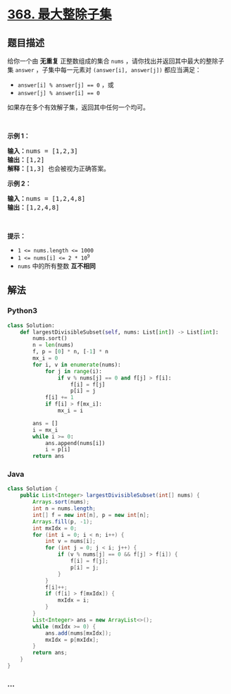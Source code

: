 # [368. 最大整除子集](https://leetcode-cn.com/problems/largest-divisible-subset)



## 题目描述

<!-- 这里写题目描述 -->

给你一个由 <strong>无重复</strong> 正整数组成的集合 <code>nums</code> ，请你找出并返回其中最大的整除子集 <code>answer</code> ，子集中每一元素对 <code>(answer[i], answer[j])</code> 都应当满足：
<ul>
	<li><code>answer[i] % answer[j] == 0</code> ，或</li>
	<li><code>answer[j] % answer[i] == 0</code></li>
</ul>

<p>如果存在多个有效解子集，返回其中任何一个均可。</p>

<p> </p>

<p><strong>示例 1：</strong></p>

<pre>
<strong>输入：</strong>nums = [1,2,3]
<strong>输出：</strong>[1,2]
<strong>解释：</strong>[1,3] 也会被视为正确答案。
</pre>

<p><strong>示例 2：</strong></p>

<pre>
<strong>输入：</strong>nums = [1,2,4,8]
<strong>输出：</strong>[1,2,4,8]
</pre>

<p> </p>

<p><strong>提示：</strong></p>

<ul>
	<li><code>1 <= nums.length <= 1000</code></li>
	<li><code>1 <= nums[i] <= 2 * 10<sup>9</sup></code></li>
	<li><code>nums</code> 中的所有整数 <strong>互不相同</strong></li>
</ul>


## 解法

<!-- 这里可写通用的实现逻辑 -->

<!-- tabs:start -->

### **Python3**

<!-- 这里可写当前语言的特殊实现逻辑 -->

```python
class Solution:
    def largestDivisibleSubset(self, nums: List[int]) -> List[int]:
        nums.sort()
        n = len(nums)
        f, p = [0] * n, [-1] * n
        mx_i = 0
        for i, v in enumerate(nums):
            for j in range(i):
                if v % nums[j] == 0 and f[j] > f[i]:
                    f[i] = f[j]
                    p[i] = j
            f[i] += 1
            if f[i] > f[mx_i]:
                mx_i = i

        ans = []
        i = mx_i
        while i >= 0:
            ans.append(nums[i])
            i = p[i]
        return ans
```

### **Java**

<!-- 这里可写当前语言的特殊实现逻辑 -->

```java
class Solution {
    public List<Integer> largestDivisibleSubset(int[] nums) {
        Arrays.sort(nums);
        int n = nums.length;
        int[] f = new int[n], p = new int[n];
        Arrays.fill(p, -1);
        int mxIdx = 0;
        for (int i = 0; i < n; i++) {
            int v = nums[i];
            for (int j = 0; j < i; j++) {
                if (v % nums[j] == 0 && f[j] > f[i]) {
                    f[i] = f[j];
                    p[i] = j;
                }     
            }
            f[i]++;
            if (f[i] > f[mxIdx]) {
                mxIdx = i;
            }
        }
        List<Integer> ans = new ArrayList<>();
        while (mxIdx >= 0) {
            ans.add(nums[mxIdx]);
            mxIdx = p[mxIdx];
        }
        return ans;
    }
}
```

### **...**

```

```

<!-- tabs:end -->

